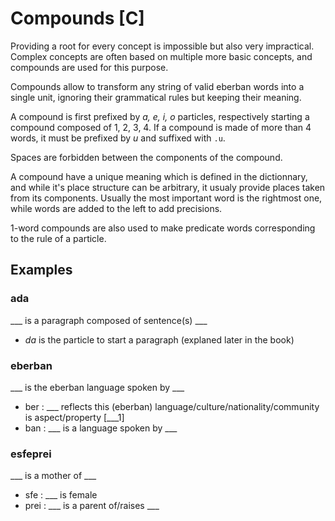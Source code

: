 # Compounds [C]

Providing a root for every concept is impossible but also very impractical.
Complex concepts are often based on multiple more basic concepts, and compounds
are used for this purpose.

Compounds allow to transform any string of valid eberban words into a single
unit, ignoring their grammatical rules but keeping their meaning.

A compound is first prefixed by *a, e, i, o* particles, respectively
starting a compound composed of 1, 2, 3, 4. If a compound is made of more than
4 words, it must be prefixed by *u* and suffixed with `.u`.

Spaces are forbidden between the components of the compound.

A compound have a unique meaning which is defined in the dictionnary, and
while it's place structure can be arbitrary, it usualy provide places taken
from its components. Usually the most important word is the rightmost one,
while words are added to the left to add precisions.

1-word compounds are also used to make predicate words corresponding to the
rule of a particle.

## Examples

### ada
___ is a paragraph composed of sentence(s) ___

- *da* is the particle to start a paragraph (explaned later in the book)

### eberban
___ is the eberban language spoken by ___

- ber : ___ reflects this (eberban) language/culture/nationality/community is aspect/property [___1]
- ban : ___ is a language spoken by ___

### esfeprei
___ is a mother of ___

- sfe : ___ is female
- prei : ___ is a parent of/raises ___
    